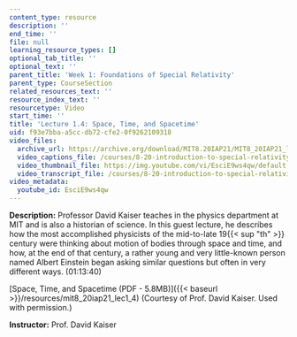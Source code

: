 ```yaml
---
content_type: resource
description: ''
end_time: ''
file: null
learning_resource_types: []
optional_tab_title: ''
optional_text: ''
parent_title: 'Week 1: Foundations of Special Relativity'
parent_type: CourseSection
related_resources_text: ''
resource_index_text: ''
resourcetype: Video
start_time: ''
title: 'Lecture 1.4: Space, Time, and Spacetime'
uid: f93e7bba-a5cc-db72-cfe2-0f9262109318
video_files:
  archive_url: https://archive.org/download/MIT8.20IAP21/MIT8_20IAP21_lec01-4_300k.mp4
  video_captions_file: /courses/8-20-introduction-to-special-relativity-january-iap-2021/21062c187dce56b2993d9b2bc326e2a0_EsciE9ws4qw.vtt
  video_thumbnail_file: https://img.youtube.com/vi/EsciE9ws4qw/default.jpg
  video_transcript_file: /courses/8-20-introduction-to-special-relativity-january-iap-2021/0bf8e289e0b0c0665d3bcd70cb6e2782_EsciE9ws4qw.pdf
video_metadata:
  youtube_id: EsciE9ws4qw
---
```


**Description:** Professor David Kaiser teaches in the physics department at MIT and is also a historian of science. In this guest lecture, he describes how the most accomplished physicists of the mid-to-late 19{{< sup "th" >}} century were thinking about motion of bodies through space and time, and how, at the end of that century, a rather young and very little-known person named Albert Einstein began asking similar questions but often in very different ways. (01:13:40)

[Space, Time, and Spacetime (PDF - 5.8MB)]({{< baseurl >}}/resources/mit8_20iap21_lec1_4) (Courtesy of Prof. David Kaiser. Used with permission.)

**Instructor:** Prof. David Kaiser